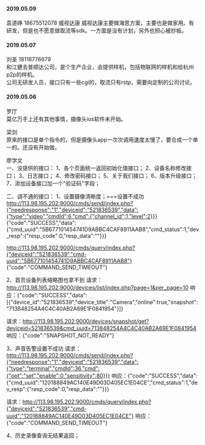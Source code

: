 
#### 2019.05.09

袁道峥 18675512078 威视达康
威视达康主要做海思方案，主要也是做家用。有研发，但是也不愿意做取流等sdk。一方面是没有计划，另外也担心被抄板。

#### 2019.05.07

刘圣 18118776679  
和江健去普顺达公司，是个生产企业，会提供样机，包括物联网的样机和给杭州p2p的样机。  
公司无研发人员，接口只有一些cgi的，取流只有rstp，需要向定制的公司讨论。

#### 2019.05.06

罗厅  
莫亿万手上还有其他事情，摄像头ios软件未开始。

梁剑  
原来的接口是单个指令的，但是摄像头app一次次调用速度太慢了，要合成一个单一的。还没有开始做。

廖学文  
一、没提供的接口：
1、各个页面统一返回初始化值接口；
2、设备名称修改接口；
3、日志接口；
4、修改密码接口；
5、关于我们接口；
6、版本升级接口；
7、添加设备接口加一个"验证码"字段；


二、调不通的接口：
1、设置摄像清晰度；===设置不成功
http://113.98.195.202:9000/cmds/send/index.php?{"needresponse":"1","deviceid":"521836539","data":{"type":"video","cmdId":6,"cmd":{"channel_id":1,"level":2}}}
{"code":"SUCCESS","data":{"cmd_uuid":"5B677101454741D9ABBC4CAF8911AAB8","cmd_status":1,"dev_resp":{"resp_code":0,"resp_data":""}}}

http://113.98.195.202:9000/cmds/query/index.php?{"deviceid":"521836539","cmd-uuid":"5B677101454741D9ABBC4CAF8911AAB8"}
{"code":"COMMAND_SEND_TIMEOUT"}


2、首页设备列表缩略图也拿不到
请求：http://113.98.195.202:9000/devices/list/index.php?page=1&per_page=10
响应：{"code":"SUCCESS","data":[{"device_id":"521836539","device_title":"Camera","online":true,"snapshot":"713848254A4C4C40AB2A69E1F0841954"}]}

请求：http://113.98.195.202:9000/devices/snapshot/get?deviceid=521836539&cmd_uuid=713848254A4C4C40AB2A69E1F0841954
响应：{"code":"SNAPSHOT_NOT_READY"}


3、声音告警设置不成功
请求：http://113.98.195.202:9000/cmds/send/index.php?{"needresponse":"1","deviceid":"521836539","data":{"type":"terminal","cmdId":36,"cmd":{"opt":"set","enable":0,"sensitivity":80}}}
响应：{"code":"SUCCESS","data":{"cmd_uuid":"120188849AC140E49D03D405EC1E04CE","cmd_status":1,"dev_resp":{"resp_code":0,"resp_data":""}}}

请求：http://113.98.195.202:9000/cmds/query/index.php?{"deviceid":"521836539","cmd-uuid":"120188849AC140E49D03D405EC1E04CE"}
响应：{"code":"COMMAND_SEND_TIMEOUT"}

4、历史录像查询无结果返回；


